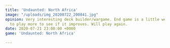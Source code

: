 ```yaml
---
title: 'Undaunted: North Africa'
image: "/uploads/img_20200722_200841.jpg"
opinion: Very interesting deck builder/wargame. End game is a little weak but need
  to play more to see if it improves. Will play again.
date: 2020-07-21 23:00:00 +0000
game: 'Undaunted: North Africa'

---
```

